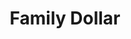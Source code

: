 ---
title: "Family Dollar"
url: /albuquerque/family-dollar-isleta-boulevard-southwest/
shop: variety store
---